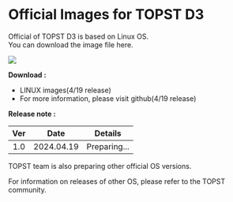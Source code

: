 # Official Images for TOPST D3  

Official of TOPST D3 is based on Linux OS.  
You can download the image file here.  

<img src="https://github.com/topst-development/Documentation/assets/161264431/0003c16a-d8d1-4a8b-8c66-396e9f482227">  

**Download :**  
-	LINUX images(4/19 release)
-	For more information, please visit github(4/19 release)

**Release note :**  

|Ver|   Date   |   Details  |
|:-:|:--------:|:----------:|
|1.0|2024.04.19|Preparing...|  

TOPST team is also preparing other official OS versions.  

For information on releases of other OS, please refer to the TOPST community.  
